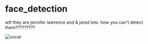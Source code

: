 # face_detection


wtf they are jennifer lawrence and & jared leto. how you can't detect them?????????


![oscar](https://user-images.githubusercontent.com/43480749/155894504-78868ffb-6874-4a0d-a7f8-7e8760c16531.gif)
